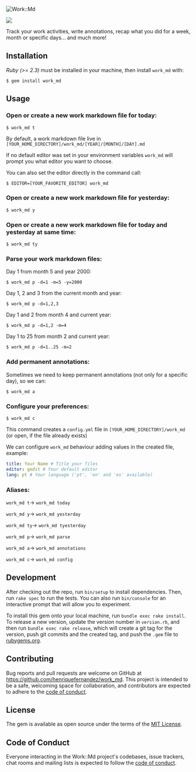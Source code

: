 ![Work::Md](https://raw.githubusercontent.com/henriquefernandez/work_md/master/logo-resized.png)

![](https://img.shields.io/gem/v/work_md?style=social)

Track your work activities, write annotations, recap what you did for a week, month or specific days... and much more!

## Installation

*Ruby (>= 2.3)* must be installed in your machine, then install `work_md` with:

    $ gem install work_md

## Usage

### Open or create a new work markdown file for today:

    $ work_md t

By default, a work markdown file live in `[YOUR_HOME_DIRECTORY]/work_md/[YEAR]/[MONTH]/[DAY].md`

If no default editor was set in your environment variables `work_md` will prompt you what editor you want to choose.

You can also set the editor directly in the command call:

    $ EDITOR=[YOUR_FAVORITE_EDITOR] work_md

### Open or create a new work markdown file for yesterday:

    $ work_md y

### Open or create a new work markdown file for today and yesterday at same time:

    $ work_md ty

### Parse your work markdown files:

Day 1 from month 5 and year 2000:

    $ work_md p -d=1 -m=5 -y=2000

Day 1, 2 and 3 from the current month and year:
             
    $ work_md p -d=1,2,3

Day 1 and 2 from month 4 and current year:

    $ work_md p -d=1,2 -m=4    

Day 1 to 25 from month 2 and current year:

    $ work_md p -d=1..25 -m=2    

### Add permanent annotations:

Sometimes we need to keep permanent annotations (not only for a specific day), so we can:

    $ work_md a

### Configure your preferences:

    $ work_md c

This command creates a `config.yml` file in `[YOUR_HOME_DIRECTORY]/work_md` (or open, if the file already exists)

We can configure `work_md` behaviour adding values in the created file, example:

```yaml
title: Your Name # Title your files
editor: gedit # Your default editor
lang: pt # Your language ('pt', 'en' and 'es' available)
```

### Aliases:

`work_md t`-> `work_md today`

`work_md y`-> `work_md yesterday`

`work_md ty`-> `work_md tyesterday`

`work_md p`-> `work_md parse`

`work_md a`-> `work_md annotations`

`work_md c`-> `work_md config`

## Development

After checking out the repo, run `bin/setup` to install dependencies. Then, run `rake spec` to run the tests. You can also run `bin/console` for an interactive prompt that will allow you to experiment.

To install this gem onto your local machine, run `bundle exec rake install`. To release a new version, update the version number in `version.rb`, and then run `bundle exec rake release`, which will create a git tag for the version, push git commits and the created tag, and push the `.gem` file to [rubygems.org](https://rubygems.org).

## Contributing

Bug reports and pull requests are welcome on GitHub at https://github.com/henriquefernandez/work_md. This project is intended to be a safe, welcoming space for collaboration, and contributors are expected to adhere to the [code of conduct](https://github.com/henriquefernandez/work_md/blob/master/CODE_OF_CONDUCT.md).

## License

The gem is available as open source under the terms of the [MIT License](https://opensource.org/licenses/MIT).

## Code of Conduct

Everyone interacting in the Work::Md project's codebases, issue trackers, chat rooms and mailing lists is expected to follow the [code of conduct](https://github.com/henriquefernandez/work_md/blob/master/CODE_OF_CONDUCT.md).

